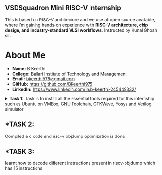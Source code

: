 ## VSDSquadron Mini RISC-V Internship  

This is based on RISC-V architecture and we use all open source available, where I’m gaining hands-on experience with **RISC-V architecture, chip design, and industry-standard VLSI workflows**. Instructed by Kunal Ghosh sir.


# About Me  

- **Name:** B Keerthi  
- **College:** Ballari Institute of Technology and Management  
- **Email:** bkeerthi975@gmail.com  
- **GitHub:** https://github.com/BKeerthi975  
- **LinkedIn:** https://www.linkedin.com/in/b-keerthi-245449332/

<details>
<summary><strong>Task 1:</strong> Task is to install all the essential tools required for this internship such as Ubuntu on VMBox, GNU Toolchain, GTKWave, Yosys and Verilog simulator</summary>

### 1. Install Ubuntu 20.04 LTS on Oracle Virtual Machine Box

![Ubuntu Installation Screenshot](images/Screenshot.png)

</details>



## *TASK 2:
Compiled a c code and risc-v objdump optimization is done 

## *TASK 3:
learnt how to decode different instructions present in riscv-objdump which has 15 instructions


